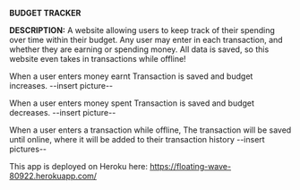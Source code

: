 **BUDGET TRACKER**

**DESCRIPTION:**
A website allowing users to keep track of their spending over time within their budget. Any user may enter in each transaction, and whether they are earning or spending money. All data is saved, so this website even takes in transactions while offline!

When a user enters money earnt
Transaction is saved and budget increases.
--insert picture--

When a user enters money spent
Transaction is saved and budget decreases.
--insert picture--

When a user enters a transaction while offline,
The transaction will be saved until online, where it will be added to their transaction history
--insert pictures--

This app is deployed on Heroku here: https://floating-wave-80922.herokuapp.com/
